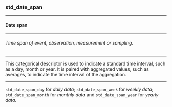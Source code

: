 ### std_date_span



------
#### Date span



------
###### Time span of event, observation, measurement or sampling.



------
This categorical descriptor is used to indicate a standard time interval, such as a day, month or year. It is paired with aggregated values, such as averages, to indicate the time interval of the aggregation.



------
`std_date_span_day` for *daily data*; `std_date_span_week` for *weekly data*; `std_date_span_month` for *monthly data* and `std_date_span_year` for *yearly data*.
